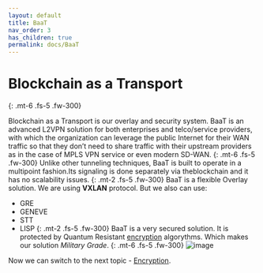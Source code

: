```yaml
---
layout: default
title: BaaT
nav_order: 3
has_children: true
permalink: docs/BaaT
---
```

# Blockchain as a Transport
{: .mt-6 .fs-5 .fw-300} 

Blockchain as a Transport is our overlay and security system. BaaT is an advanced L2VPN solution for both enterprises and telco/service providers, with which the organization can leverage the public Internet for their WAN traffic so that they don’t need to share traffic with their upstream providers as in the case of MPLS VPN service or even modern SD-WAN.
{: .mt-6 .fs-5 .fw-300} 
Unlike  other  tunneling  techniques,  BaaT  is  built  to  operate  in  a  multipoint  fashion.Its signaling is done separately via theblockchain and it has no scalability issues.
{: .mt-2 .fs-5 .fw-300} 
BaaT is a flexible Overlay solution. We are using **VXLAN** protocol. But we also can use:
- GRE 
- GENEVE
- STT
- LISP
{: .mt-2 .fs-5 .fw-300} 
BaaT is a very secured solution. It is protected by Quantum Resistant [encryption](https://bd-wan.github.io//docs/BaaT/Encryption/) algorythms. Which makes our solution *Military Grade*.
{: .mt-6 .fs-5 .fw-300} 
![image](https://user-images.githubusercontent.com/107935539/178147458-8236df3f-09f0-49da-9470-558d97df4f5f.png)

 Now we can switch to the next topic - [Encryption](https://bd-wan.github.io//docs/BaaT/Encryption/).